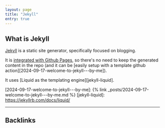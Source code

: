 ```yaml
---
layout: page
title: "Jekyll"
entry: true
---
```


## What is Jekyll

[Jekyll][jekyll-site] is a static site generator, specifically focused on blogging.

It is [integrated with Github Pages][gh-pages-jekyll], so there's no need to keep the generated content in the repo
(and it can be [easily setup with a template github action][2024-09-17-welcome-to-jekyll---by-me]).

It uses [Liquid as the templating engine][jekyll-liquid].

[jekyll-site]: https://jekyllrb.com/
[gh-pages-jekyll]: https://docs.github.com/en/pages/setting-up-a-github-pages-site-with-jekyll/about-github-pages-and-jekyll
[2024-09-17-welcome-to-jekyll---by-me]: {% link _posts/2024-09-17-welcome-to-jekyll---by-me.md %}
[jekyll-liquid]: https://jekyllrb.com/docs/liquid/

---

## Backlinks
